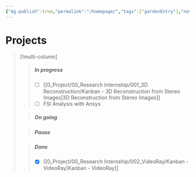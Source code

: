 ```yaml
---
{"dg-publish":true,"permalink":"/homepage/","tags":["gardenEntry"],"noteIcon":""}
---
```


# Projects
>[!multi-column]
>>##### In progress
>>- [ ] [[0_Project/00_Research Internship/001_3D Reconstruction/Kanban - 3D Reconstruction from Stereo Images\|3D Reconstruction from Stereo Images]]
>>- [ ] FSI Analysis with Ansys
>
>> ##### On going
>
>> ##### Pause
>
>> ##### Done
>> - [x] [[0_Project/00_Research Internship/002_VideoRay/Kanban - VideoRay\|Kanban - VideoRay]]